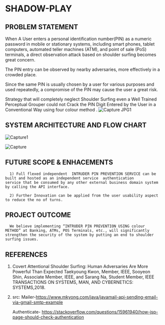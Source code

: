 # SHADOW-PLAY
## PROBLEM STATEMENT
When A User enters a personal identification number(PIN) as a numeric password in mobile or stationary systems, including smart phones, tablet computers, automated teller machines (ATM), and point of sale (PoS) terminals, a direct observation attack based on shoulder surfing becomes great concern.



The PIN entry can be observed by nearby adversaries, more effectively in a crowded place.


Since the same PIN is usually chosen by a user for various purposes and used repeatedly, a compromise of the PIN may cause the user a great risk.


Strategy that will completely neglect Shoulder Surfing even a Well Trained Perceptual Grouper could not Crack the PIN Digit Entered by the User in a Conventional Way using four colour method .
![Capture JPG1](https://user-images.githubusercontent.com/54446756/66694591-934b8c80-ecd2-11e9-8c2a-472ecfbd0d6e.JPG)

## SYSTEM ARCHITECTURE AND FLOW CHART
![Capture1](https://user-images.githubusercontent.com/54446756/66696244-da904800-ece7-11e9-9965-fe3b030b249f.JPG)

![Capture](https://user-images.githubusercontent.com/54446756/66694629-1cfb5a00-ecd3-11e9-821a-0c3269ab15fb.JPG)


## FUTURE SCOPE & ENHACEMENTS
      
      1) Full flexed independent  INTRUDER PIN PREVENTION SERVICE can be built and hosted as an independent service  authentication              service that be consumed by any other external business domain system  by calling the API interface.
      
      2) Further Innovation can be applied from the user usability aspect to reduce the no of turns.
      
      
## PROJECT OUTCOME
            
      We believe implementing “INTRUDER PIN PREVENTION USING colour METHOD” at Banking, ATMs, POS Terminals, etc., will significantly         strengthen the security of the system by putting an end to shoulder surfing issues.


## REFERENCES

  1) Covert Attentional Shoulder Surfing: Human Adversaries Are More Powerful Than Expected Taekyoung Kwon, Member, IEEE, Sooyeon Shin,          Associate Member, IEEE, and Sarang Na, Student Member, IEEE TRANSACTIONS ON SYSTEMS, MAN, AND   CYBERNETICS: SYSTEMS,2018.
  
  2) src:
      Mailer-https://www.mkyong.com/java/javamail-api-sending-email-via-gmail-smtp-example
      
      Authenticate- https://stackoverflow.com/questions/15961940/how-jsp-page-should-check-authentication
      
   
 
